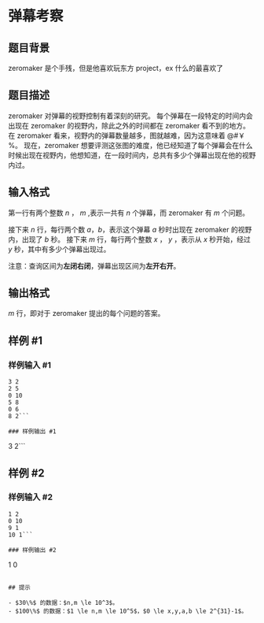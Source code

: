 # 弹幕考察

## 题目背景

zeromaker 是个手残，但是他喜欢玩东方 project，ex 什么的最喜欢了


## 题目描述

zeromaker 对弹幕的视野控制有着深刻的研究。 每个弹幕在一段特定的时间内会出现在 zeromaker 的视野内，除此之外的时间都在 zeromaker 看不到的地方。在 zeromaker 看来，视野内的弹幕数量越多，图就越难，因为这意味着 @#￥%。 现在，zeromaker 想要评测这张图的难度，他已经知道了每个弹幕会在什么时候出现在视野内，他想知道，在一段时间内，总共有多少个弹幕出现在他的视野内过。

## 输入格式

第一行有两个整数 $n$ ， $m$ ,表示一共有 $n$ 个弹幕，而 zeromaker 有 $m$ 个问题。

接下来 $n$ 行，每行两个数 $a$，$b$，表示这个弹幕 $a$ 秒时出现在 zeromaker 的视野内，出现了 $b$ 秒。 接下来 $m$ 行，每行两个整数 $x$ ， $y$ ，表示从 $x$ 秒开始，经过 $y$ 秒，其中有多少个弹幕出现过。

注意：查询区间为**左闭右闭**，弹幕出现区间为**左开右开**。


## 输出格式

$m$ 行，即对于 zeromaker 提出的每个问题的答案。


## 样例 #1

### 样例输入 #1
```
3 2
2 5
0 10
5 8
0 6
8 2```

### 样例输出 #1

```
3
2```

## 样例 #2

### 样例输入 #2
```
1 2
0 10
9 1
10 1```

### 样例输出 #2

```
1 
0
```

## 提示

- $30\%$ 的数据：$n,m \le 10^3$。
- $100\%$ 的数据：$1 \le n,m \le 10^5$，$0 \le x,y,a,b \le 2^{31}-1$。
